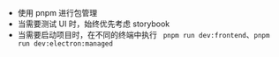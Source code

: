 - 使用 pnpm 进行包管理
- 当需要测试 UI 时，始终优先考虑 storybook
- 当需要启动项目时，在不同的终端中执行 ` pnpm run dev:frontend`、`pnpm run dev:electron:managed`
